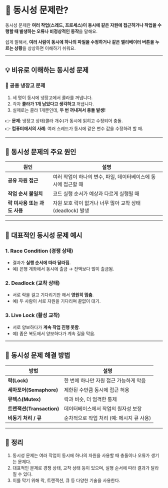 
# 🔄 동시성 문제란?

동시성 문제란 **여러 작업(스레드, 프로세스)이 동시에 같은 자원에 접근하거나 작업을 수행할 때 발생하는 오류나 비정상적인 동작**을 말해요.

쉽게 말해서, **여러 사람이 동시에 하나의 파일을 수정하거나 같은 엘리베이터 버튼을 누르는 상황**을 상상하면 이해하기 쉬워요.

---

## 💡 비유로 이해하는 동시성 문제

### 🍹 공용 냉장고 문제

1. 세 명이 동시에 냉장고에서 콜라를 꺼냅니다.
2. 각자 **콜라가 1개 남았다고 생각하고** 꺼냅니다.
3. 실제로는 콜라 1개뿐인데, **두 번 꺼내져서 충돌 발생!**

👉 **문제**: 냉장고 상태(콜라 개수)가 동시에 읽히고 수정되어 충돌.  
👉 **컴퓨터에서의 사례**: 여러 스레드가 동시에 같은 변수 값을 수정하려 할 때.

---

## 🧠 동시성 문제의 주요 원인

| 원인                      | 설명 |
|---------------------------|------|
| **공유 자원 접근**       | 여러 작업이 하나의 변수, 파일, 데이터베이스에 동시에 접근할 때 |
| **작업 순서 불일치**     | 코드 실행 순서가 예상과 다르게 실행될 때 |
| **락 미사용 또는 과도 사용** | 자원 보호 락이 없거나 너무 많아 교착 상태(deadlock) 발생 |

---

## 🧨 대표적인 동시성 문제 예시

### 1. Race Condition (경쟁 상태)

- 결과가 **실행 순서에 따라 달라짐**.
- 예) 은행 계좌에서 동시에 출금 → 잔액보다 많이 출금됨.

### 2. Deadlock (교착 상태)

- 서로 락을 걸고 기다리기만 해서 **영원히 멈춤**.
- 예) 두 사람이 서로 자원을 기다리며 끝없이 대기.

### 3. Live Lock (활성 교착)

- 서로 양보하다가 **계속 작업 진행 못함**.
- 예) 좁은 복도에서 양보하다가 계속 길을 막음.

---

## 🔧 동시성 문제 해결 방법

| 방법                     | 설명 |
|--------------------------|------|
| **락(Lock)**            | 한 번에 하나만 자원 접근 가능하게 막음 |
| **세마포어(Semaphore)** | 제한된 수만큼 동시에 접근 허용 |
| **뮤텍스(Mutex)**       | 락과 비슷, 더 엄격한 통제 |
| **트랜잭션(Transaction)** | 데이터베이스에서 작업의 원자성 보장 |
| **비동기 처리 / 큐**   | 순차적으로 작업 처리 (예: 메시지 큐 사용) |

---

## 💬 정리 

1. 동시성 문제는 여러 작업이 동시에 하나의 자원을 사용할 때 충돌이나 오류가 생기는 문제다.
2. 대표적인 문제로 경쟁 상태, 교착 상태 등이 있으며, 실행 순서에 따라 결과가 달라질 수 있다.
3. 이를 막기 위해 락, 트랜잭션, 큐 등 다양한 기술을 사용한다.
